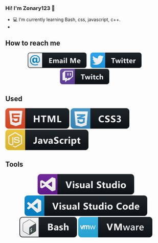 ### Hi! I'm Zonary123 👋

- 💻 I’m currently learning Bash, css, javascript, c++.
-

## How to reach me
<p align='center'>
<a href="mailto:nix.cont@outlook.es"><img height="48" src="https://github.com/MikeCodesDotNET/ColoredBadges/blob/master/svg/social/email_me.svg"></a>&nbsp;&nbsp;
<a href="https://twitter.com/nixitoficial"><img height="48" src="https://github.com/MikeCodesDotNET/ColoredBadges/blob/master/svg/social/twitter.svg"></a>&nbsp;&nbsp;   
<a href="https://twitch.tv/nixitoficial"><img height="48" src="https://github.com/MikeCodesDotNET/ColoredBadges/blob/master/svg/streaming/twitch.svg"></a>&nbsp;&nbsp;
</p>

## Used
![](https://github.com/MikeCodesDotNET/ColoredBadges/blob/master/svg/dev/languages/html.svg)
![](https://github.com/MikeCodesDotNET/ColoredBadges/blob/master/svg/dev/languages/css3.svg)
![](https://github.com/MikeCodesDotNET/ColoredBadges/blob/master/svg/dev/languages/js.svg)


## Tools

   <p align="center">
      <img src="https://github.com/MikeCodesDotNET/ColoredBadges/blob/master/svg/dev/tools/visualstudio.svg" />
      <img src="https://github.com/MikeCodesDotNET/ColoredBadges/blob/master/svg/dev/tools/visualstudio_code.svg" />
      <img src="https://github.com/MikeCodesDotNET/ColoredBadges/blob/master/svg/dev/tools/bash.svg" />
      <img src="https://github.com/MikeCodesDotNET/ColoredBadges/blob/master/svg/dev/tools/vmware.svg" />
   </p>